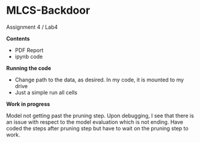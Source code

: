 # MLCS-Backdoor
Assignment 4 / Lab4

**Contents**
- PDF Report
- ipynb code

**Running the code**
- Change path to the data, as desired. In my code, it is mounted to my drive
- Just a simple run all cells
  
**Work in progress**

Model not getting past the pruning step. Upon debugging, I see that there is an issue with respect to the model evaluation which is not ending. 
Have coded the steps after pruning step but have to wait on the pruning step to work.



